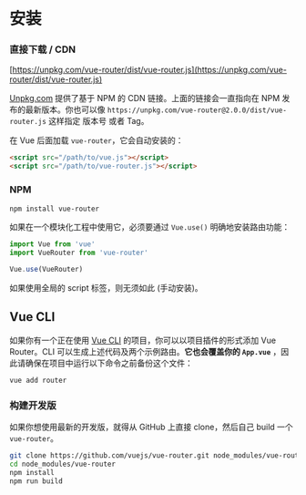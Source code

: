 # 安装

### 直接下载 / CDN

[https://unpkg.com/vue-router/dist/vue-router.js](https://unpkg.com/vue-router/dist/vue-router.js)

<!--email_off-->
[Unpkg.com](https://unpkg.com) 提供了基于 NPM 的 CDN 链接。上面的链接会一直指向在 NPM 发布的最新版本。你也可以像  `https://unpkg.com/vue-router@2.0.0/dist/vue-router.js` 这样指定 版本号 或者 Tag。
<!--/email_off-->

在 Vue 后面加载 `vue-router`，它会自动安装的：

``` html
<script src="/path/to/vue.js"></script>
<script src="/path/to/vue-router.js"></script>
```

### NPM

``` bash
npm install vue-router
```

如果在一个模块化工程中使用它，必须要通过 `Vue.use()` 明确地安装路由功能：

``` js
import Vue from 'vue'
import VueRouter from 'vue-router'

Vue.use(VueRouter)
```

如果使用全局的 script 标签，则无须如此 (手动安装)。

## Vue CLI

如果你有一个正在使用 [Vue CLI](https://cli.vuejs.org/zh/) 的项目，你可以以项目插件的形式添加 Vue Router。CLI 可以生成上述代码及两个示例路由。**它也会覆盖你的 `App.vue`** ，因此请确保在项目中运行以下命令之前备份这个文件：

```sh
vue add router
```

### 构建开发版

如果你想使用最新的开发版，就得从 GitHub 上直接 clone，然后自己 build 一个 `vue-router`。

``` bash
git clone https://github.com/vuejs/vue-router.git node_modules/vue-router
cd node_modules/vue-router
npm install
npm run build
```
